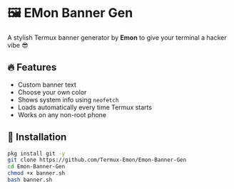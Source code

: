 # 🖼️ EMon Banner Gen

A stylish Termux banner generator by **Emon** to give your terminal a hacker vibe 😎

## 🔥 Features
- Custom banner text
- Choose your own color
- Shows system info using `neofetch`
- Loads automatically every time Termux starts
- Works on any non-root phone

## 🚀 Installation
```bash
pkg install git -y
git clone https://github.com/Termux-Emon/Emon-Banner-Gen
cd Emon-Banner-Gen
chmod +x banner.sh
bash banner.sh
